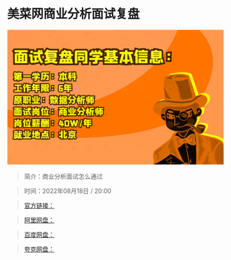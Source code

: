 # 美菜网商业分析面试复盘

![img](../../assets/b09a3f83b9f944fc814730ef90b4b91f.png)

> 简介：商业分析面试怎么通过

> 时间：2022年08月18日 / 20:00

> [官方链接：]()

> [阿里网盘：]()

> [百度网盘：]()

> [夸克网盘：]()
